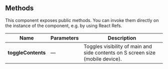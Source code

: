 ## Methods

This component exposes public methods. You can invoke them directly on the instance of the component, e.g. by using React Refs.

| Name               | Parameters | Description                                                                    |
| ------------------ | ---------- | ------------------------------------------------------------------------------ |
| **toggleContents** | &mdash;    | Toggles visibility of main and side contents on S screen size (mobile device). |
